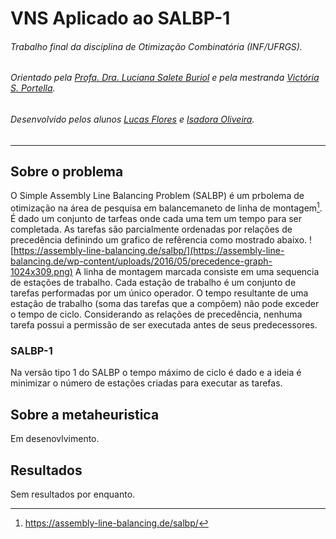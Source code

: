 # VNS Aplicado ao SALBP-1
###### Trabalho final da disciplina de Otimização Combinatória (INF/UFRGS).
###### Orientado pela [Profa. Dra. Luciana Salete Buriol](http://www.inf.ufrgs.br/~buriol/) e pela mestranda [Victória S. Portella](https://github.com/victoriasimonetti).
###### Desenvolvido pelos alunos [Lucas Flores](https://github.com/pacluke) e [Isadora Oliveira](https://github.com/isadorasop).
---

## Sobre o problema
O Simple Assembly Line Balancing Problem (SALBP) é um prbolema de otimização na área de pesquisa em balancemaneto de linha de montagem[^1]. É dado um conjunto de tarfeas onde cada uma tem um tempo para ser completada. As tarefas são parcialmente ordenadas por relações de precedência definindo um grafico de refêrencia como mostrado abaixo.
![https://assembly-line-balancing.de/salbp/](https://assembly-line-balancing.de/wp-content/uploads/2016/05/precedence-graph-1024x309.png)
A linha de montagem marcada consiste em uma sequencia de estações de trabalho. Cada estação de trabalho é um conjunto de tarefas performadas por um único operador. O tempo resultante de uma estação de trabalho (soma das tarefas que a compõem) não pode exceder o tempo de ciclo. Considerando as relações de precedência, nenhuma tarefa possui a permissão de ser executada antes de seus predecessores.

### SALBP-1
Na versão tipo 1 do SALBP o tempo máximo de ciclo é dado e a ideia é minimizar o número de estações criadas para executar as tarefas.

## Sobre a metaheuristica
Em desenovlvimento.

## Resultados
Sem resultados por enquanto.

[^1]: https://assembly-line-balancing.de/salbp/